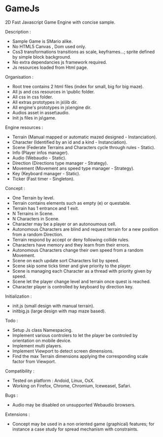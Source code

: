 # GameJs

2D Fast Javascript Game Engine with concise sample.

Description :

* Sample Game is SMario alike.
* No HTML5 Canvas , Dom used only.
* Css3 transformations transitions as scale, keyframes...; sprite defined by simple block background.
* No extra dependancies js framework required.
* Js resources loaded from Html page.

Organisation :

* Root tree contains 2 html files (index for small, big for big maze).
* All js and css resources in \public folder.
* All css in css folder.
* All extras prototypes in js\lib dir.
* All engine's prototypes in js\engine dir.
* Audios asset in asset\audio.
* Init js files in js\game.

Engine resources :

* Terrain (Manual mapped or automatic mazed designed - Instanciation).
* Character (Identified by an id and a kind - Instanciation).
* Scene (Federate Terrains and Characters cycle through rules - Static).
* Info (Player infos manager).
* Audio (Webaudio - Static).
* Direction (Directions type manager - Strategy).
* Movement (Movement ans speed type manager - Strategy).
* Key (Keyboard manager - Static).
* Ticker (Fast timer - Singleton).

Concept :

* One Terrain by level.
* Terrain contains elements such as empty (e) or questable.
* Terrain has 1 entrance and 1 exit.
* N Terrains in Scene.
* N Characters in Scene.
* Character may be a player or an autonoumous cell.
* Autonomous Characters are blind and request terrain for a new position from a random Direction.
* Terrain respond by accept or deny following collide rules.
* Characters have memory and they learn from their errors.
* Autonomous Characters change their own speed from a random Movement.
* Scene on each update sort Characters list by speed.
* Scene skip some ticks timer and give priority to the player.
* Scene is managing each Character as a thread with priority given by speed.
* Scene let the player change level and terrain once quest is reached.
* Character player is controlled by keyboard by direction key.

Initialization :

* init.js (small design with manual terrain).
* initbig.js (large design with map maze based).

Todo :

* Setup Js class Namespacing.
* Implement various controlers to let the player be controled by orientation on mobile device.
* Implement multi players.
* Implement Viewport to detect screen dimensions.
* Find the max Terrain dimensions applying the corresponding scale factor from Viewport.

Compatibility :

* Tested on platform : Andoid, Linux, OsX.
* Working on Firefox, Chrome, Chromium, Iceweasel, Safari.

Bugs :

* Audio may be disabled on unsupported Webaudio browsers.

Extensions :

* Concept may be used in a non oriented game (graphical) features; for instance a case study for spread mechanism with constraints. 

